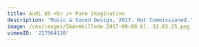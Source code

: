 ```yaml
---
title: Audi A5 <br /> Pure Imagination
description: 'Music & Sound Design, 2017. Not Commissioned.'
image: /cms/images/Skærmbillede 2017-09-08 kl. 12.03.25.png
vimeoID: '227064130'
---
```














